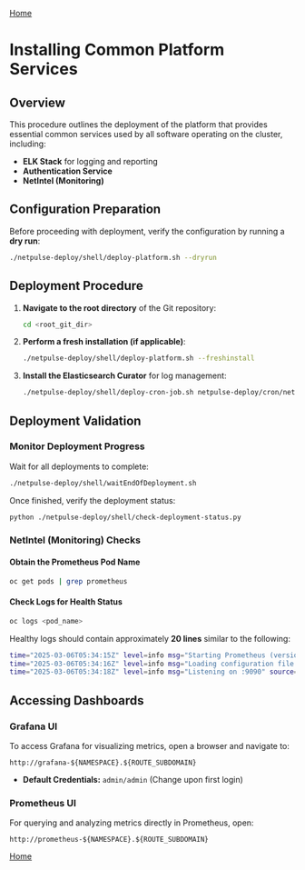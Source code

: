 [Home](../index.md)

# Installing Common Platform Services

## Overview  
This procedure outlines the deployment of the platform that provides essential common services used by all software operating on the cluster, including:

- **ELK Stack** for logging and reporting  
- **Authentication Service**  
- **NetIntel (Monitoring)**  

## Configuration Preparation  
Before proceeding with deployment, verify the configuration by running a **dry run**:

```sh
./netpulse-deploy/shell/deploy-platform.sh --dryrun
```

## Deployment Procedure  

1. **Navigate to the root directory** of the Git repository:

   ```sh
   cd <root_git_dir>
   ```

2. **Perform a fresh installation (if applicable)**:

   ```sh
   ./netpulse-deploy/shell/deploy-platform.sh --freshinstall
   ```

3. **Install the Elasticsearch Curator** for log management:

   ```sh
   ./netpulse-deploy/shell/deploy-cron-job.sh netpulse-deploy/cron/netpulse-cron-platform-curator.yaml 1.5-netpulse-12
   ```

## Deployment Validation  

### Monitor Deployment Progress  
Wait for all deployments to complete:

```sh
./netpulse-deploy/shell/waitEndOfDeployment.sh
```

Once finished, verify the deployment status:

```sh
python ./netpulse-deploy/shell/check-deployment-status.py
```

### NetIntel (Monitoring) Checks  

#### Obtain the Prometheus Pod Name  
```sh
oc get pods | grep prometheus
```

#### Check Logs for Health Status  
```sh
oc logs <pod_name>
```

Healthy logs should contain approximately **20 lines** similar to the following:

```sh
time="2025-03-06T05:34:15Z" level=info msg="Starting Prometheus (version=1.7.1, branch=master, revision=3afb3fffa3a29c3de865e1172fb740442e9d0133)" source="main.go:88"
time="2025-03-06T05:34:16Z" level=info msg="Loading configuration file /etc/prometheus/prometheus.yml" source="main.go:252"
time="2025-03-06T05:34:18Z" level=info msg="Listening on :9090" source="web.go:259"
```

## Accessing Dashboards  

### **Grafana UI**  
To access Grafana for visualizing metrics, open a browser and navigate to:

```
http://grafana-${NAMESPACE}.${ROUTE_SUBDOMAIN}
```
- **Default Credentials:** `admin/admin` (Change upon first login)  

### **Prometheus UI**  
For querying and analyzing metrics directly in Prometheus, open:

```
http://prometheus-${NAMESPACE}.${ROUTE_SUBDOMAIN}
```
[Home](../index.md)

